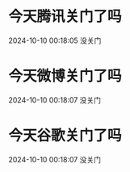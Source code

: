 # 今天腾讯关门了吗

2024-10-10 00:18:05 没关门

# 今天微博关门了吗

2024-10-10 00:18:07 没关门

# 今天谷歌关门了吗

2024-10-10 00:18:07 没关门

